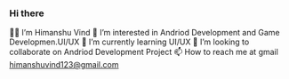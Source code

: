 ### Hi there 

👋👋 I’m Himanshu Vind 
👀 I’m interested in Andriod Development and Game  Developmen.UI/UX
🌱 I’m currently learning UI/UX 
💞️ I’m looking to collaborate on Andriod Development Project
📫 How to reach me at gmail  himanshuvind123@gmail.com 
<!--
**HimanshuVind/HimanshuVind** is a ✨ _special_ ✨ repository because its `README.md` (this file) appears on your GitHub profile.

Here are some ideas to get you started:

- 🔭 I’m currently working on ...
- 🌱 I’m currently learning ...
- 👯 I’m looking to collaborate on ...
- 🤔 I’m looking for help with ...
- 💬 Ask me about ...
- 📫 How to reach me: ...
- 😄 Pronouns: ...
- ⚡ Fun fact: ...
-->
